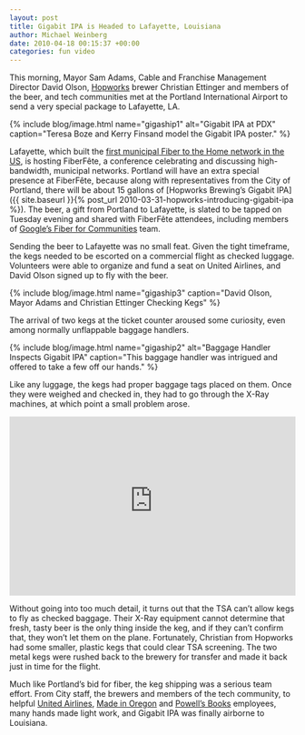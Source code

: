 ```yaml
---
layout: post
title: Gigabit IPA is Headed to Lafayette, Louisiana
author: Michael Weinberg
date: 2010-04-18 00:15:37 +00:00
categories: fun video
---
```

This morning, Mayor Sam Adams, Cable and Franchise Management Director David Olson, [Hopworks](http://www.hopworksbeer.com/) brewer Christian Ettinger and members of the beer, and tech communities met at the Portland International Airport to send a very special package to Lafayette, LA.

{% include blog/image.html name="gigaship1" alt="Gigabit IPA at PDX" caption="Teresa Boze and Kerry Finsand model the Gigabit IPA poster." %}

Lafayette, which built the [first municipal Fiber to the Home network in the US](http://www.fiberforthefuture.com/), is hosting FiberFête, a conference celebrating and discussing high-bandwidth, municipal networks. Portland will have an extra special presence at FiberFête, because along with representatives from the City of Portland, there will be about 15 gallons of [Hopworks Brewing’s Gigabit IPA]({{ site.baseurl }}{% post_url 2010-03-31-hopworks-introducing-gigabit-ipa %}). The beer, a gift from Portland to Lafayette, is slated to be tapped on Tuesday evening and shared with FiberFête attendees, including members of [Google’s Fiber for Communities](https://fiber.google.com/community) team.

Sending the beer to Lafayette was no small feat. Given the tight timeframe, the kegs needed to be escorted on a commercial flight as checked luggage. Volunteers were able to organize and fund a seat on United Airlines, and David Olson signed up to fly with the beer.

{% include blog/image.html name="gigaship3" caption="David Olson, Mayor Adams and Christian Ettinger Checking Kegs" %}

The arrival of two kegs at the ticket counter aroused some curiosity, even among normally unflappable baggage handlers.

{% include blog/image.html name="gigaship2" alt="Baggage Handler Inspects Gigabit IPA" caption="This baggage handler was intrigued and offered to take a few off our hands." %}

Like any luggage, the kegs had proper baggage tags placed on them. Once they were weighed and checked in, they had to go through the X-Ray machines, at which point a small problem arose.

<iframe width="100%" height="315" src="https://www.youtube-nocookie.com/embed/CU0VqHIVPEw?rel=0" frameborder="0" gesture="media" allow="encrypted-media" allowfullscreen></iframe>

Without going into too much detail, it turns out that the TSA can’t allow kegs to fly as checked baggage. Their X-Ray equipment cannot determine that fresh, tasty beer is the only thing inside the keg, and if they can’t confirm that, they won’t let them on the plane. Fortunately, Christian from Hopworks had some smaller, plastic kegs that could clear TSA screening. The two metal kegs were rushed back to the brewery for transfer and made it back just in time for the flight.

Much like Portland’s bid for fiber, the keg shipping was a serious team effort. From City staff, the brewers and members of the tech community, to helpful [United Airlines](http://www.united.com/), [Made in Oregon](http://www.madeinoregon.com/) and [Powell’s Books](http://www.powells.com/) employees, many hands made light work, and Gigabit IPA was finally airborne to Louisiana.
